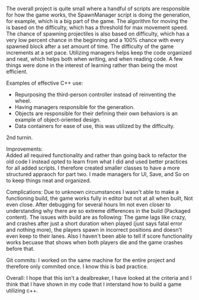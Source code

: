 The overall project is quite small where a handful of scripts are responsible for how the game works, the SpawnManager script is doing the generation, 
for example, which is a big part of the game. The algorithm for moving the is based on the difficulty, which has a threshold for max movement speed.
The chance of spawning projectiles is also based on difficulty, which has a very low percent chance in the beginning and a 100% chance with every spawned block after a set amount of time. The difficulty of the game increments at a set pace. Utilizing managers helps keep the code organized and neat, which helps both when writing, and when reading code. A few things were done in the interest of learning rather than being the most efficient.    
  
  
Examples of effective C++ use:   
* Repurposing the third-person controller instead of reinventing the wheel.  
* Having managers responsible for the generation.  
* Objects are responsible for their defining their own behaviors is an example of object-oriented design.   
* Data containers for ease of use, this was utilized by the difficulty.  
  

2nd turnin.

Improvements:  
Added all required functionality and rather than going back to refactor the old code I instead opted to learn from what I did and used better practices for all added scripts. I therefore created smaller classes to have a more structured appraoch for part two. I made managers for UI, Save, and So on to keep things neat and organized. 


Complications:
Due to unknown circumstances I wasn't able to make a functioning build, the game works fully in editor but not at all when built, Not even close. After debugging for several hours Im not even closer to understanding why there are so extreme differences in the build (Packaged content).
The issues with build are as following: The game lags like crazy, and crashes after just a short duration when played (just says fatal error and nothing more), the players spawn in incorrect positions and doesn't even keep to their lanes. Also I haven't been able to tell if score functionality works becuase that shows when both players die and the game crashes before that. 


Git commits:
I worked on the same machine for the entire project and therefore only commited once. I know this is bad practice.

Overall:
I hope that this isn't a dealbreaker, I have looked at the criteria and I think that I have shown in my code that I interstand how to build a game utilizing c++.
